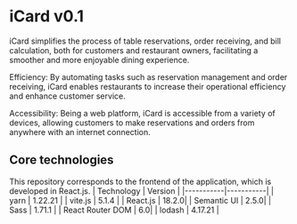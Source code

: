 # iCard v0.1

iCard simplifies the process of table reservations, order receiving, and bill calculation, both for customers and restaurant owners, facilitating a smoother and more enjoyable dining experience.

Efficiency: By automating tasks such as reservation management and order receiving, iCard enables restaurants to increase their operational efficiency and enhance customer service.

Accessibility: Being a web platform, iCard is accessible from a variety of devices, allowing customers to make reservations and orders from anywhere with an internet connection.

## Core technologies
This repository corresponds to the frontend of the application, which is developed in React.js.
| Technology | Version |
|-----------|-----------|
| yarn    | 1.22.21   |
| vite.js    | 5.1.4  |
| React.js    | 18.2.0|
| Semantic UI   | 2.5.0|
| Sass    | 1.71.1 |
| React Router DOM | 6.0|
| lodash    | 4.17.21 |
